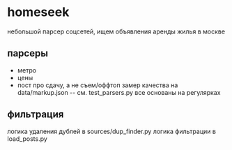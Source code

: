 # homeseek
небольшой парсер соцсетей, ищем объявления аренды жилья в москве

## парсеры
* метро
* цены
* пост про сдачу, а не съем/оффтоп
замер качества на data/markup.json -- см. test_parsers.py
все основаны на регулярках

## фильтрация
логика удаления дублей в sources/dup_finder.py
логика фильтрации в load_posts.py
